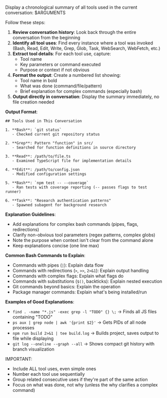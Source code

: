 Display a chronological summary of all tools used in the current conversation: $ARGUMENTS

Follow these steps:
1. **Review conversation history**: Look back through the entire conversation from the beginning
2. **Identify all tool uses**: Find every instance where a tool was invoked (Bash, Read, Edit, Write, Grep, Glob, Task, WebSearch, WebFetch, etc.)
3. **Extract tool details**: For each tool use, capture:
   - Tool name
   - Key parameters or command executed
   - Purpose or context if not obvious
4. **Format the output**: Create a numbered list showing:
   - Tool name in bold
   - What was done (command/file/pattern)
   - Brief explanation for complex commands (especially bash)
5. **Output directly in conversation**: Display the summary immediately, no file creation needed

**Output Format**:
```
## Tools Used in This Conversation

1. **Bash**: `git status`
   - Checked current git repository status
   
2. **Grep**: Pattern "function" in src/
   - Searched for function definitions in source directory
   
3. **Read**: /path/to/file.ts
   - Examined TypeScript file for implementation details
   
4. **Edit**: /path/to/config.json
   - Modified configuration settings
   
5. **Bash**: `npm test -- --coverage`
   - Ran tests with coverage reporting (-- passes flags to test runner)
   
6. **Task**: "Research authentication patterns"
   - Spawned subagent for background research
```

**Explanation Guidelines**:
- Add explanations for complex bash commands (pipes, flags, redirections)
- Clarify non-obvious tool parameters (regex patterns, complex globs)
- Note the purpose when context isn't clear from the command alone
- Keep explanations concise (one line max)

**Common Bash Commands to Explain**:
- Commands with pipes (`|`): Explain data flow
- Commands with redirections (`>`, `>>`, `2>&1`): Explain output handling
- Commands with complex flags: Explain what flags do
- Commands with substitutions (`$()`, backticks): Explain nested execution
- Git commands beyond basics: Explain the operation
- Package manager commands: Explain what's being installed/run

**Examples of Good Explanations**:
- `find . -name "*.js" -exec grep -l "TODO" {} \;` → Finds all JS files containing "TODO"
- `ps aux | grep node | awk '{print $2}'` → Gets PIDs of all node processes
- `npm run build 2>&1 | tee build.log` → Builds project, saves output to file while displaying
- `git log --oneline --graph --all` → Shows compact git history with branch visualization

IMPORTANT: 
- Include ALL tool uses, even simple ones
- Number each tool use sequentially
- Group related consecutive uses if they're part of the same action
- Focus on what was done, not why (unless the why clarifies a complex command)